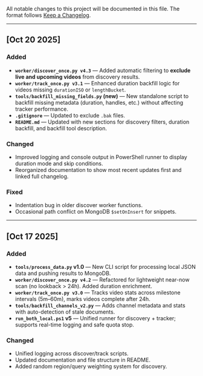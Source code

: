 All notable changes to this project will be documented in this file.
The format follows [Keep a Changelog](https://keepachangelog.com/en/1.0.0/).

---

## [Oct 20 2025]
### Added
- **`worker/discover_once.py v4.3`** — Added automatic filtering to **exclude live and upcoming videos** from discovery results.
- **`worker/track_once.py v3.1`** — Enhanced duration backfill logic for videos missing `durationISO` or `lengthBucket`.
- **`tools/backfill_missing_fields.py` (new)** — New standalone script to backfill missing metadata (duration, handles, etc.) without affecting tracker performance.
- **`.gitignore`** — Updated to exclude `.bak` files.
- **`README.md`** — Updated with new sections for discovery filters, duration backfill, and backfill tool description.

### Changed
- Improved logging and console output in PowerShell runner to display duration mode and skip conditions.
- Reorganized documentation to show most recent updates first and linked full changelog.

### Fixed
- Indentation bug in older discover worker functions.
- Occasional path conflict on MongoDB `$setOnInsert` for snippets.

---

## [Oct 17 2025]
### Added
- **`tools/process_data.py` v1.0** — New CLI script for processing local JSON data and pushing results to MongoDB.
- **`worker/discover_once.py v4.2`** — Refactored for lightweight near-now scan (no lookback > 24h). Added duration enrichment.
- **`worker/track_once.py v3.0`** — Tracks video stats across milestone intervals (5m–60m), marks videos complete after 24h.
- **`tools/backfill_channels_v2.py`** — Adds channel metadata and stats with auto-detection of stale documents.
- **`run_both_local.ps1` v5** — Unified runner for discovery + tracker; supports real-time logging and safe quota stop.

### Changed
- Unified logging across discover/track scripts.
- Updated documentation and file structure in README.
- Added random region/query weighting system for discovery.